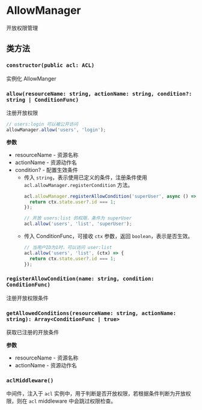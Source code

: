 # AllowManager

开放权限管理

## 类方法
### `constructor(public acl: ACL)`

实例化 AllowManger

### `allow(resourceName: string, actionName: string, condition?: string | ConditionFunc)`

注册开放权限

```typescript
// users:login 可以被公开访问
allowManager.allow('users', 'login');
```

**参数**
* resourceName - 资源名称
* actionName - 资源动作名
* condition? - 配置生效条件
  * 传入 `string`，表示使用已定义的条件，注册条件使用 `acl.allowManager.registerCondition` 方法。
    ```typescript
    acl.allowManager.registerAllowCondition('superUser', async () => {
      return ctx.state.user?.id === 1;
    });
    
    // 开放 users:list 的权限，条件为 superUser
    acl.allow('users', 'list', 'superUser');
    ```
  * 传入 ConditionFunc，可接收 `ctx` 参数，返回 `boolean`，表示是否生效。
    ```typescript
    // 当用户ID为1时，可以访问 user:list 
    acl.allow('users', 'list', (ctx) => {
      return ctx.state.user?.id === 1;
    });
    ```

### `registerAllowCondition(name: string, condition: ConditionFunc)`

注册开放权限条件

### `getAllowedConditions(resourceName: string, actionName: string): Array<ConditionFunc | true>`

获取已注册的开放条件

**参数**
* resourceName - 资源名称
* actionName - 资源动作名

### `aclMiddleware()`

中间件，注入于 `acl` 实例中，用于判断是否开放权限，若根据条件判断为开放权限，则在 `acl` middleware 中会跳过权限检查。

